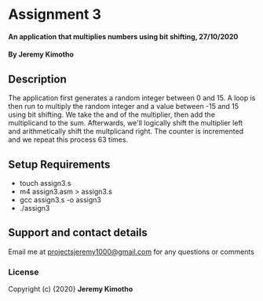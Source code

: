 # Assignment 3
#### An application that multiplies numbers using bit shifting, 27/10/2020
#### By **Jeremy Kimotho**
## Description
The application first generates a random integer between 0 and 15. A loop is then run to multiply the random integer and a value between -15 and 15 using bit shifting. We take the and of the multiplier, then add the multiplicand to the sum. Afterwards, we'll logically shift the multiplier left and arithmetically shift the multplicand right. The counter is incremented and we repeat this process 63 times.
## Setup Requirements
* touch assign3.s
* m4 assign3.asm > assign3.s
* gcc assign3.s -o assign3
* ./assign3
## Support and contact details
Email me at projectsjeremy1000@gmail.com for any questions or comments
### License
Copyright (c) {2020} **Jeremy Kimotho**
